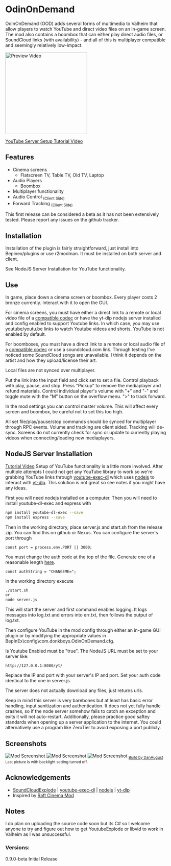 
# OdinOnDemand

OdinOnDemand (OOD) adds several forms of multimedia to Valheim that allow 
players to watch YouTube and direct video files on an in-game screen. The mod also contains a boombox that 
can either play direct audio files, or SoundCloud links (with availability) - 
and all of this is multiplayer compatible and seemingly relatively low-impact.   

[<img alt="Preview Video" width="256px" src="https://i.imgur.com/0BaY28I.jpg" />](https://www.youtube.com/watch?v=hePW1dueKjE)

[YouTube Server Setup Tutorial Video](https://www.youtube.com/watch?v=9_vs8MItO38)

## Features

- Cinema screens
   - Flatscreen TV, Table TV, Old TV, Laptop
- Audio Players
   - Boombox
- Multiplayer functionality
- Audio Control <sub>(Client Side)</sub>
- Forward Tracking <sub>(Client Side)</sub>

This first release can be considered a beta as it has not been extensively tested. Please report any issues on
the github tracker.

## Installation

Installation of the plugin is fairly straightforward, just install into Bepinex/plugins or use r2modman. It must be installed on both server and client.

See NodeJS Server Installation for YouTube functionality.


## Use
In game, place down a cinema screen or boombox. Every player costs 2 bronze currently. Interact with it to open the GUI.

For cinema screens, you must have
either a direct link to a remote or local video file of a 
[compatible codec](https://docs.unity3d.com/2020.1/Documentation/Manual/VideoSources-FileCompatibility.html)
or have the yt-dlp nodejs server installed and config enabled to support Youtube links.
In which case, you may use youtube/youtu.be links to watch Youtube videos and shorts. YouTube is not enabled 
by default.

For boomboxes, you must have a direct link to a remote or local audio file of a 
[compatible codec](https://support.unity.com/hc/en-us/articles/206484803-What-are-the-supported-Audio-formats-in-Unity-)
or use a soundcloud.com link. Through testing I've noticed some SoundCloud songs are 
unavailable. I think it depends on the artist and how they upload/license their art. 

Local files are not synced over multiplayer.

Put the link into the input field and click set to set a file. Control playback
with play, pause, and stop. Press "Pickup" to remove the mediaplayer and refund materials.
Control individual player's volume with "+" and "-" and toggle mute with the "M" button on the overflow menu.
">" to track forward. 

In the mod settings you can control master volume. This will affect every screen and boombox, be careful not 
to set this too high. 

All set file/play/pause/stop commands should be synced for multiplayer through RPC events. 
Volume and tracking are client sided. Tracking will de-sync. 
Screens do not currently check for sync or update to currently playing videos when connecting/loading new mediaplayers.

## NodeJS Server Installation
[Tutorial Video](https://www.youtube.com/watch?v=9_vs8MItO38)
Setup of YouTube functionality is a little more involved. 
After multiple attempts I could not get any YouTube library to work so we're grabbing
YouTube links through 
[youtube-exec-dl](https://www.npmjs.com/package/youtube-dl-exec) which uses
[nodejs](https://nodejs.org/en/) to interact with
[yt-dlp](https://github.com/yt-dlp/yt-dlp). This solution is not great so see notes if you might have any ideas.

First you will need nodejs installed on a computer. Then you will need to install youtube-dl-exec and express with
```bash
npm install youtube-dl-exec --save
npm install express --save
```
Then in the working directory, place server.js and start.sh from the release zip. You can find this on github or Nexus.
You can configure the server's port through 
```
const port = process.env.PORT || 3000;
```
You must change the auth code at the top of the file. Generate one of a reasonable length [here](https://generate.plus/en/base64).
```
const authString = "CHANGEME=";
```
In the working directory execute 
```bash
./start.sh
or
node server.js
```
This will start the server and first command enables logging. It logs messages 
into log.txt and errors into err.txt, then follows the output of log.txt.
 
Then configure YouTube in the mod config through either an in-game GUI plugin 
or by modifying the appropriate values in BepInEx\config\com.donkboys.OdinOnDemand.cfg.

Is Youtube Enabled must be "true". The NodeJS URL must be set to your server like:
```
http://127.0.0.1:8080/yt/
```
Replace the IP and port with your server's IP and port. 
Set your auth code identical to the one in server.js.

The server does not actually download any files, just returns urls.

Keep in mind this server is very barebones but at least has basic error handling,
input sanitization and authentication. It does not yet fully handle crashes, so if the node server 
somehow fails to catch an exception and exits it will not auto-restart.
Additionally, please practice good saftey standards when opening up a server application
to the internet. You could alternatively use a program like ZeroTier to avoid exposing a port publicly. 

## Screenshots 
![Mod Screenshot](https://i.imgur.com/QL6gvwc.jpg)
![Mod Screenshot](https://i.imgur.com/Y88KuWV.jpg)
![Mod Screenshot](https://i.imgur.com/wTmD6Cc.jpeg)
<sub>[Build by DanAugust](https://www.valheimians.com/build/small-simple-cabin-pre-plains/) Last picture is with backlight setting turned off.</sub>

## Acknowledgements

 - [SoundCloudExplode](https://github.com/jerry08/SoundCloudExplode) | [youtube-exec-dl](https://www.npmjs.com/package/youtube-dl-exec) | [nodejs](https://nodejs.org/en/) | [yt-dlp](https://github.com/yt-dlp/yt-dlp)
 - Inspired by [Raft Cinema Mod](https://www.raftmodding.com/mods/cinema-mod)

## Notes
 I do plan on uploading the source code soon but its C# so 
 I welcome anyone to try and figure out how to get YoutubeExplode 
 or libvid to work in Valheim as I was unsuccessful.

### Versions:

0.9.0-beta Initial Release
